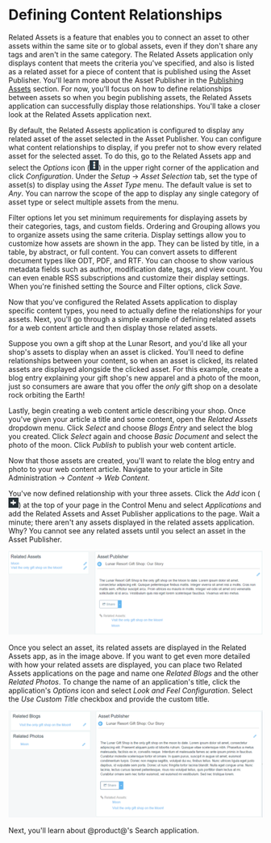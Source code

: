 # Defining Content Relationships [](id=defining-content-relationships)

Related Assets is a feature that enables you to connect an asset to other assets
within the same site or to global assets, even if they don't share any tags and
aren't in the same category. The Related Assets application only displays
content that meets the criteria you've specified, and also is listed as a
related asset for a piece of content that is published using the Asset
Publisher. You'll learn more about the Asset Publisher in the
[Publishing Assets](/discover/portal/-/knowledge_base/7-0/publishing-assets)
section. For now, you'll focus on how to define relationships between assets so
when you begin publishing assets, the Related Assets application can
successfully display those relationships. You'll take a closer look at the
Related Assets application next.

By default, the Related Assests application is configured to display any related
asset of the asset selected in the Asset Publisher. You can configure what
content relationships to display, if you prefer not to show every related asset
for the selected asset. To do this, go to the Related Assets app and select the
*Options* icon (![Options](../../../images/icon-options.png)) in the upper right
corner of the application and click *Configuration*. Under the *Setup* &rarr;
*Asset Selection* tab, set the type of asset(s) to display using the *Asset
Type* menu. The default value is set to *Any*. You can narrow the scope of the
app to display any single category of asset type or select multiple assets from
the menu.

Filter options let you set minimum requirements for displaying assets by their
categories, tags, and custom fields. Ordering and Grouping allows you to
organize assets using the same criteria. Display settings allow you to customize
how assets are shown in the app. They can be listed by title, in a table,
by abstract, or full content. You can convert assets to different document types
like ODT, PDF, and RTF. You can choose to show various metadata fields such as
author, modification date, tags, and view count. You can even enable RSS
subscriptions and customize their display settings. When you're finished setting
the Source and Filter options, click *Save*.

Now that you've configured the Related Assets application to display specific
content types, you need to actually define the relationships for your assets.
Next, you'll go through a simple example of defining related assets for a web
content article and then display those related assets.

Suppose you own a gift shop at the Lunar Resort, and you'd like all your shop's
assets to display when an asset is clicked. You'll need to define relationships
between your content, so when an asset is clicked, its related assets are
displayed alongside the clicked asset. For this example, create a blog entry
explaining your gift shop's new apparel and a photo of the moon, just so
consumers are aware that you offer the *only* gift shop on a desolate rock
orbiting the Earth!

Lastly, begin creating a web content article describing your shop. Once you've
given your article a title and some content, open the *Related Assets* dropdown
menu. Click *Select* and choose *Blogs Entry* and select the blog you created.
Click *Select* again and choose *Basic Document* and select the photo of the
moon. Click *Publish* to publish your web content article.

Now that those assets are created, you'll want to relate the blog entry and
photo to your web content article. Navigate to your article in Site
Administration &rarr; *Content* &rarr; *Web Content*.

You've now defined relationship with your three assets. Click the *Add* icon
(![Add](../../../images/icon-control-menu-add.png)) at the top of your page in
the Control Menu and select *Applications* and add the Related Assets and Asset
Publisher applications to the page. Wait a minute; there aren't any assets
displayed in the related assets application. Why? You cannot see any related
assets until you select an asset in the Asset Publisher.

![Figure 1: Select an asset in the Asset Publisher to see its related assets displayed in the Related Assets application. In the screenshot, we renamed the three Related Assets apps on the left and updated their configurations.](../../../images/related-assets-app-1.png)

Once you select an asset, its related assets are displayed in the Related Assets
app, as in the image above. If you want to get even more detailed with how your
related assets are displayed, you can place two Related Assets applications on
the page and name one *Related Blogs* and the other *Related Photos*. To change
the name of an application's title, click the application's *Options* icon and
select *Look and Feel Configuration*. Select the *Use Custom Title* checkbox and
provide the custom title.

![Figure 2: Select an asset in the Asset Publisher to see its related assets displayed in the Related Assets application. In the screenshot, we renamed the three Related Assets apps on the left and updated their configurations.](../../../images/related-assets-app-2.png)

Next, you'll learn about @product@'s Search application.
